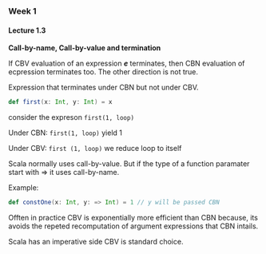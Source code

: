 ### Week 1

#### Lecture 1.3

**Call-by-name, Call-by-value and termination**

If CBV evaluation of an expression ***e*** terminates, then CBN evaluation of ecpression terminates too.
The other direction is not true.

Expression that terminates under CBN but not under CBV.

```Scala
def first(x: Int, y: Int) = x
```
consider the expreson `first(1, loop)`

Under CBN:
`first(1, loop)`
yield 1

Under CBV:
`first (1, loop)`
we reduce loop to itself

Scala normally uses call-by-value.
But if the type of a function paramater start with => it uses call-by-name.

Example:
```Scala
def constOne(x: Int, y: => Int) = 1 // y will be passed CBN
```
Offten in practice CBV is exponentially more efficient than CBN because, its avoids the repeted recomputation of argument expressions that CBN intails.

Scala has an imperative side CBV is standard choice.

